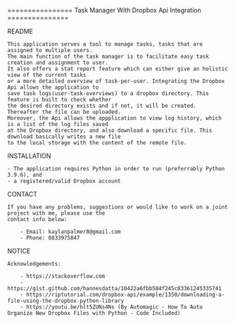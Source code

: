 ================ Task Manager With Dropbox Api Integration ===============

README

    This application serves a tool to manage tasks, tasks that are assigned to multiple users.
    The main function of the task manager is to facilitate easy task creation and assignment to user.
    It also offers a stat report feature which can either give an holistic view of the current tasks 
    or a more detailed overview of task-per-user. Integrating the Dropbox Api allows the application to 
    save task logs(user-task-overviews) to a dropbox directory. This feature is built to check whether 
    the desired directory exists and if not, it will be created. Thereafter the file can be uploaded.
    Moreover, the Api allows the appplication to view log history, which is a list of the log files saved
    at the Dropbox directory, and also download a specific file. This download basically writes a new file 
    to the local storage with the content of the remote file.

INSTALLATION

    - The application requires Python in order to run (preferrably Python 3.9.6), and
    - a registered/valid Dropbox account

CONTACT
            
    If you have any problems, suggestions or would like to work on a joint project with me, please use the 
    contact info below:

        - Email: kaylanpalmer8@gmail.com
        - Phone: 0833975847

NOTICE

    Acknowledgements:

        - https://stackoverflow.com
        - https://gist.github.com/hannesdatta/10422a6fbb584f245c83361245335741
        - https://riptutorial.com/dropbox-api/example/1350/downloading-a-file-using-the-dropbox-python-library
        - https://youtu.be/hlt5ZUNs4Ns (By Automagic - How To Auto Organize New Dropbox Files with Python - Code Included)


